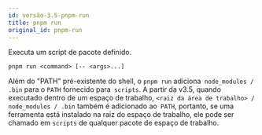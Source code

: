 ```yaml
---
id: versão-3.5-pnpm-run
title: pnpm run
original_id: pnpm-run
---
```


Executa um script de pacote definido.

```
pnpm run <command> [-- <args>...]
```


Além do "PATH" pré-existente do shell, o `pnpm run` adiciona` node_modules / .bin`
para o `PATH` fornecido para` scripts`. A partir da v3.5, quando executado dentro de um espaço de trabalho,
`<raiz da área de trabalho> / node_modules / .bin` também é adicionado ao` PATH`, portanto, se uma ferramenta
está instalado na raiz do espaço de trabalho, ele pode ser chamado em `scripts` de qualquer pacote de espaço de trabalho.